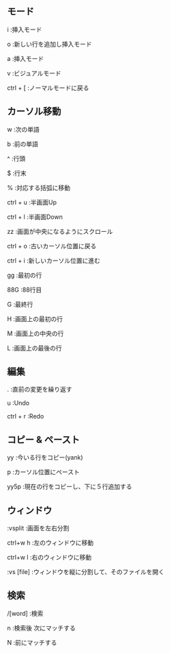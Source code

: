 ## モード
i :挿入モード

o :新しい行を追加し挿入モード

a :挿入モード

v :ビジュアルモード

ctrl + [ :ノーマルモードに戻る

## カーソル移動
w :次の単語

b :前の単語

^ :行頭

$ :行末

% :対応する括弧に移動

ctrl + u :半画面Up

ctrl + l :半画面Down

zz :画面が中央になるようにスクロール

ctrl + o :古いカーソル位置に戻る

ctrl + i :新しいカーソル位置に進む

gg :最初の行

88G :88行目

G :最終行

H :画面上の最初の行

M :画面上の中央の行

L :画面上の最後の行

## 編集
. :直前の変更を繰り返す

u :Undo

ctrl + r :Redo

## コピー & ペースト
yy :今いる行をコピー(yank)

p :カーソル位置にペースト

yy5p :現在の行をコピーし、下に５行追加する

## ウィンドウ
:vsplit :画面を左右分割

ctrl+w h :左のウィンドウに移動

ctrl+w l :右のウィンドウに移動

:vs [file] :ウィンドウを縦に分割して、そのファイルを開く

## 検索
/[word] :検索

n :検索後 次にマッチする

N :前にマッチする 

